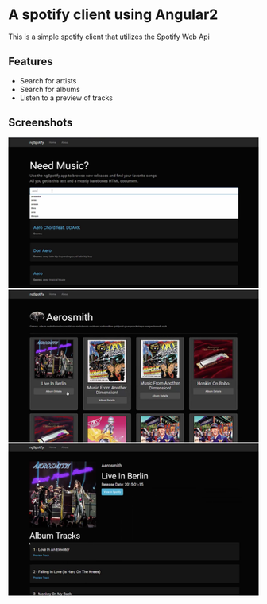  # A spotify client using Angular2
 
 This is a simple spotify client that utilizes the Spotify Web Api
 
 ## Features
 
 * Search for artists
 * Search for albums
 * Listen to a preview of tracks
 
 ## Screenshots
 
 ![alt text](https://github.com/radtrav/Spotifizer/blob/master/Screen%20Shot%202018-02-15%20at%207.01.52%20PM.png?raw=true)
 ![alt text](https://github.com/radtrav/Spotifizer/blob/master/Screen%20Shot%202018-02-15%20at%207.01.32%20PM.png?raw=true)
 ![alt text](https://github.com/radtrav/Spotifizer/blob/master/Screen%20Shot%202018-02-15%20at%207.01.13%20PM.png?raw=true)

